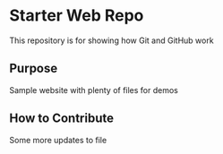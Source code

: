 # Starter Web Repo

This repository is for showing how Git and GitHub work

## Purpose

Sample website with plenty of files for demos

## How to Contribute

Some more updates to file

